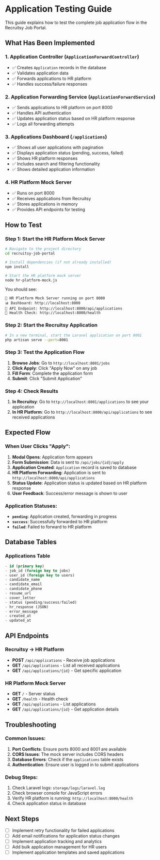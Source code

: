 # Application Testing Guide

This guide explains how to test the complete job application flow in the Recruitsy Job Portal.

## What Has Been Implemented

### 1. **Application Controller** (`ApplicationForwardController`)
- ✅ Creates `Application` records in the database
- ✅ Validates application data
- ✅ Forwards applications to HR platform
- ✅ Handles success/failure responses

### 2. **Application Forwarding Service** (`ApplicationForwardService`)
- ✅ Sends applications to HR platform on port 8000
- ✅ Handles API authentication
- ✅ Updates application status based on HR platform response
- ✅ Logs all forwarding attempts

### 3. **Applications Dashboard** (`/applications`)
- ✅ Shows all user applications with pagination
- ✅ Displays application status (pending, success, failed)
- ✅ Shows HR platform responses
- ✅ Includes search and filtering functionality
- ✅ Shows detailed application information

### 4. **HR Platform Mock Server**
- ✅ Runs on port 8000
- ✅ Receives applications from Recruitsy
- ✅ Stores applications in memory
- ✅ Provides API endpoints for testing

## How to Test

### Step 1: Start the HR Platform Mock Server

```bash
# Navigate to the project directory
cd recruitsy-job-portal

# Install dependencies (if not already installed)
npm install

# Start the HR platform mock server
node hr-platform-mock.js
```

You should see:
```
🚀 HR Platform Mock Server running on port 8000
📊 Dashboard: http://localhost:8000
🔗 API Endpoint: http://localhost:8000/api/applications
💚 Health Check: http://localhost:8000/health
```

### Step 2: Start the Recruitsy Application

```bash
# In a new terminal, start the Laravel application on port 8001
php artisan serve --port=8001
```

### Step 3: Test the Application Flow

1. **Browse Jobs**: Go to `http://localhost:8001/jobs`
2. **Click Apply**: Click "Apply Now" on any job
3. **Fill Form**: Complete the application form
4. **Submit**: Click "Submit Application"

### Step 4: Check Results

1. **In Recruitsy**: Go to `http://localhost:8001/applications` to see your application
2. **In HR Platform**: Go to `http://localhost:8000/api/applications` to see received applications

## Expected Flow

### When User Clicks "Apply":

1. **Modal Opens**: Application form appears
2. **Form Submission**: Data is sent to `/api/jobs/{id}/apply`
3. **Application Created**: `Application` record is saved to database
4. **HR Platform Forwarding**: Application is sent to `http://localhost:8000/api/applications`
5. **Status Update**: Application status is updated based on HR platform response
6. **User Feedback**: Success/error message is shown to user

### Application Statuses:

- **`pending`**: Application created, forwarding in progress
- **`success`**: Successfully forwarded to HR platform
- **`failed`**: Failed to forward to HR platform

## Database Tables

### Applications Table
```sql
- id (primary key)
- job_id (foreign key to jobs)
- user_id (foreign key to users)
- candidate_name
- candidate_email
- candidate_phone
- resume_url
- cover_letter
- status (pending/success/failed)
- hr_response (JSON)
- error_message
- created_at
- updated_at
```

## API Endpoints

### Recruitsy → HR Platform
- **POST** `/api/applications` - Receive job applications
- **GET** `/api/applications` - List all received applications
- **GET** `/api/applications/{id}` - Get specific application

### HR Platform Mock Server
- **GET** `/` - Server status
- **GET** `/health` - Health check
- **GET** `/api/applications` - List applications
- **GET** `/api/applications/{id}` - Get application details

## Troubleshooting

### Common Issues:

1. **Port Conflicts**: Ensure ports 8000 and 8001 are available
2. **CORS Issues**: The mock server includes CORS headers
3. **Database Errors**: Check if the `applications` table exists
4. **Authentication**: Ensure user is logged in to submit applications

### Debug Steps:

1. Check Laravel logs: `storage/logs/laravel.log`
2. Check browser console for JavaScript errors
3. Verify HR platform is running: `http://localhost:8000/health`
4. Check application status in database

## Next Steps

- [ ] Implement retry functionality for failed applications
- [ ] Add email notifications for application status changes
- [ ] Implement application tracking and analytics
- [ ] Add bulk application management for HR users
- [ ] Implement application templates and saved applications
